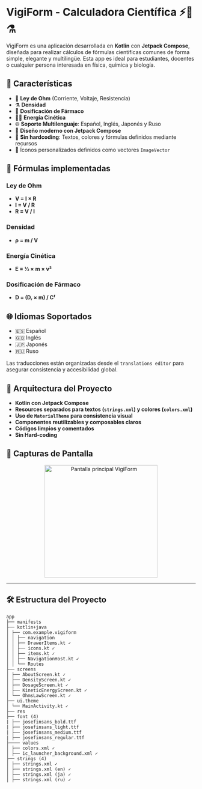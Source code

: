 # VigiForm - Calculadora Científica ⚡📐⚗️

VigiForm es una aplicación desarrollada en **Kotlin** con **Jetpack Compose**, diseñada para realizar cálculos de fórmulas científicas comunes de forma simple, elegante y multilingüe. Esta app es ideal para estudiantes, docentes o cualquier persona interesada en física, química y biología.

## 📲 Características

- 🧮 **Ley de Ohm** (Corriente, Voltaje, Resistencia)
- ⚗️ **Densidad**
- 💊 **Dosificación de Fármaco**
- 🏃‍♂️ **Energía Cinética**
- 🌐 **Soporte Multilenguaje**: Español, Inglés, Japonés y Ruso
- 🎨 **Diseño moderno con Jetpack Compose**
- 🧠 **Sin hardcoding**: Textos, colores y fórmulas definidos mediante recursos
- 🧪 Íconos personalizados definidos como vectores `ImageVector`

## 🧪 Fórmulas implementadas

### Ley de Ohm
- **V = I × R**
- **I = V / R**
- **R = V / I**

### Densidad
- **ρ = m / V**

### Energía Cinética
- **E = ½ × m × v²**

### Dosificación de Fármaco
- **D = (Dᵣ × m) / Cᶠ**

## 🌐 Idiomas Soportados

- 🇪🇸 Español
- 🇬🇧 Inglés
- 🇯🇵 Japonés
- 🇷🇺 Ruso

Las traducciones están organizadas desde el `translations editor` para asegurar consistencia y accesibilidad global.

## 🧱 Arquitectura del Proyecto

- **Kotlin con Jetpack Compose**
- **Resources separados para textos (`strings.xml`) y colores (`colors.xml`)**
- **Uso de `MaterialTheme` para consistencia visual**
- **Componentes reutilizables y composables claros**
- **Códigos limpios y comentados**
- **Sin Hard-coding**

## 🎨 Capturas de Pantalla

<p align="center">
  <img src="https://github.com/user-attachments/assets/b733b730-51e1-4251-8509-74a33daa369f" width="300" alt="Pantalla principal VigiForm">
</p>

---

## 🛠️ Estructura del Proyecto
```plaintext
app
├── manifests
├── kotlin+java
│ ├── com.example.vigiform
│ │ ├── navigation
│ │ ├── DrawerItems.kt ✓
│ │ ├── icons.kt ✓
│ │ ├── items.kt ✓
│ │ ├── NavigationHost.kt ✓
│ │ └── Routes
├── screens
│ ├── AboutScreen.kt ✓
│ ├── DensityScreen.kt ✓
│ ├── DosageScreen.kt ✓
│ ├── KineticEnergyScreen.kt ✓
│ └── OhmsLawScreen.kt ✓
├── ui.theme
│ └── MainActivity.kt ✓
├── res
├── font (4)
| ├── josefinsans_bold.ttf
| ├── josefinsans_light.ttf
| ├── josefinsans_medium.ttf
| ├── josefinsans_regular.ttf
├──── values
│ ├── colors.xml ✓
│ ├── ic_launcher_background.xml ✓
├── strings (4)
│ ├── strings.xml ✓
│ ├── strings.xml (en) ✓
│ ├── strings.xml (ja) ✓
│ ├── strings.xml (ru) ✓
